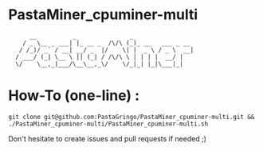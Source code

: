 # PastaMiner_cpuminer-multi

          __          _               _                  
        / _ \__ _ ___| |_ __ _  /\/\ (_)_ __   ___ _ __  
       / /_)/ _` / __| __/ _  |/    \| |  _ \ / _ \  __| 
      / ___/ (_| \__ \ || (_| / /\/\ \ | | | |  __/ |    
      \/    \__,_|___/\__\__,_\/    \/_|_| |_|\___|_|    

# How-To (one-line) : 

`git clone git@github.com:PastaGringo/PastaMiner_cpuminer-multi.git && ./PastaMiner_cpuminer-multi/PastaMiner_cpuminer-multi.sh`

Don't hesitate to create issues and pull requests if needed ;)
